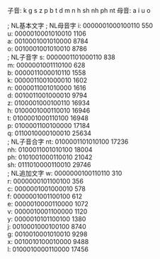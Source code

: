 子音: k g s z p b t d m n h sh nh ph nt 
母音: a i u o  

; NL基本文字
 ; NL母音字
i: 0000001000100110 550  
u: 0000010001010010 1106  
a: 0010001001010000 8784  
o: 0010001001010010 8786  
 ; NL子音字
s: 0000001101000110 838  
m: 0000001001110100 628  
b: 0000011000010110 1558  
k: 0000011001000010 1602  
n: 0000011001010000 1616  
d: 0010011001000010 9794  
z: 0100001000100110 16934  
h: 0100001000110010 16946  
t: 0100001000110100 16948  
p: 0100001100100000 17184  
q: 0110010000100010 25634  
; NL子音合字
nt: 0100001101010100 17236  
nh: 0100011001010100 18004  
ph: 0101001000110010 21042  
sh: 0111010000110010 29746  
; NL追加文字
w: 0000000100110110 310  
r: 0000000101100100 356  
c: 0000001001000010 578  
f: 0000001001100100 612  
e: 0000010000110000 1072  
v: 0000010001100000 1120  
y: 0000010101100100 1380  
j: 0010001000100100 8740  
g: 0010010001010010 9298  
x: 0010010100010000 9488  
l: 0100010000110000 17456  